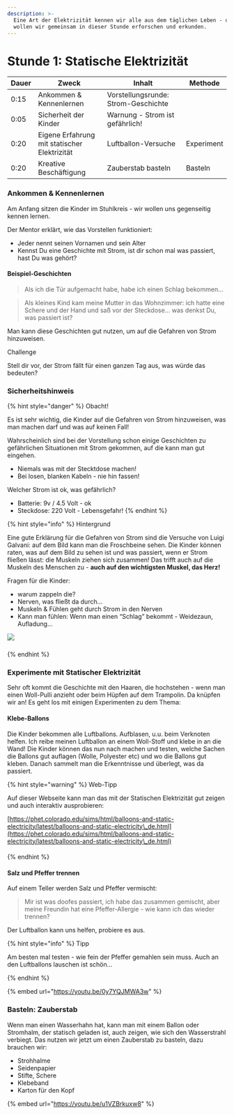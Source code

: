 ```yaml
---
description: >-
  Eine Art der Elektrizität kennen wir alle aus dem täglichen Leben - diese
  wollen wir gemeinsam in dieser Stunde erforschen und erkunden.
---
```


# Stunde 1: Statische Elektrizität

| Dauer | Zweck                                        | Inhalt                              | Methode    |
| ----- | -------------------------------------------- | ----------------------------------- | ---------- |
| 0:15  | Ankommen & Kennenlernen                      | Vorstellungsrunde: Strom-Geschichte |            |
| 0:05  | Sicherheit der Kinder                        | Warnung - Strom ist gefährlich!     |            |
| 0:20  | Eigene Erfahrung mit statischer Elektrizität | Luftballon-Versuche                 | Experiment |
| 0:20  | Kreative Beschäftigung                       | Zauberstab basteln                  | Basteln    |

### Ankommen & Kennenlernen <a href="#ankommen--kennenlernen" id="ankommen--kennenlernen"></a>

Am Anfang sitzen die Kinder im Stuhlkreis - wir wollen uns gegenseitig kennen lernen.

Der Mentor erklärt, wie das Vorstellen funktioniert:

* Jeder nennt seinen Vornamen und sein Alter
* Kennst Du eine Geschichte mit Strom, ist dir schon mal was passiert, hast Du was gehört?

#### Beispiel-Geschichten <a href="#beispiel-geschichten" id="beispiel-geschichten"></a>

> Als ich die Tür aufgemacht habe, habe ich einen Schlag bekommen…

> Als kleines Kind kam meine Mutter in das Wohnzimmer: ich hatte eine Schere und der Hand und saß vor der Steckdose… was denkst Du, was passiert ist?

Man kann diese Geschichten gut nutzen, um auf die Gefahren von Strom hinzuweisen.

Challenge

Stell dir vor, der Strom fällt für einen ganzen Tag aus, was würde das bedeuten?

### Sicherheitshinweis <a href="#sicherheitshinweis" id="sicherheitshinweis"></a>

{% hint style="danger" %}
Obacht!

Es ist sehr wichtig, die Kinder auf die Gefahren von Strom hinzuweisen, was man machen darf und was auf keinen Fall!

Wahrscheinlich sind bei der Vorstellung schon einige Geschichten zu gefährlichen Situationen mit Strom gekommen, auf die kann man gut eingehen.

* Niemals was mit der Stecktdose machen!
* Bei losen, blanken Kabeln - nie hin fassen!

Welcher Strom ist ok, was gefährlich?

* Batterie: 9v / 4.5 Volt - ok
* Steckdose: 220 Volt - Lebensgefahr!
{% endhint %}

{% hint style="info" %}
Hintergrund

Eine gute Erklärung für die Gefahren von Strom sind die Versuche von Luigi Galvani: auf dem Bild kann man die Froschbeine sehen. Die Kinder können raten, was auf dem Bild zu sehen ist und was passiert, wenn er Strom fließen lässt: die Muskeln ziehen sich zusammen! Das trifft auch auf die Muskeln des Menschen zu - **auch auf den wichtigsten Muskel, das Herz!**

Fragen für die Kinder:

* warum zappeln die?
* Nerven, was fließt da durch…
* Muskeln & Fühlen geht durch Strom in den Nerven
* Kann man fühlen: Wenn man einen “Schlag” bekommt - Weidezaun, Aufladung…

[![](https://upload.wikimedia.org/wikipedia/commons/5/51/Luigi\_Galvani%2C\_oil-painting.jpg?width=30vw)](https://upload.wikimedia.org/wikipedia/commons/5/51/Luigi\_Galvani%2C\_oil-painting.jpg?width=30vw)

### &#x20;<a href="#experimente-mit-statischer-elektrizitat" id="experimente-mit-statischer-elektrizitat"></a>
{% endhint %}



### Experimente mit Statischer Elektrizität <a href="#experimente-mit-statischer-elektrizitat" id="experimente-mit-statischer-elektrizitat"></a>

Sehr oft kommt die Geschichte mit den Haaren, die hochstehen - wenn man einen Woll-Pulli anzieht oder beim Hüpfen auf dem Trampolin. Da knüpfen wir an! Es geht los mit einigen Experimenten zu dem Thema:

#### Klebe-Ballons <a href="#klebe-ballons" id="klebe-ballons"></a>

Die Kinder bekommen alle Luftballons. Aufblasen, u.u. beim Verknoten helfen. Ich reibe meinen Luftballon an einem Woll-Stoff und klebe in an die Wand! Die Kinder können das nun nach machen und testen, welche Sachen die Ballons gut auflagen (Wolle, Polyester etc) und wo die Ballons gut kleben. Danach sammelt man die Erkenntnisse und überlegt, was da passiert.

{% hint style="warning" %}
Web-Tipp

Auf dieser Webseite kann man das mit der Statischen Elektrizität gut zeigen und auch interaktiv ausprobieren:

[https://phet.colorado.edu/sims/html/balloons-and-static-electricity/latest/balloons-and-static-electricity\_de.html](https://phet.colorado.edu/sims/html/balloons-and-static-electricity/latest/balloons-and-static-electricity\_de.html)

#### &#x20;<a href="#salz-und-pfeffer-trennen" id="salz-und-pfeffer-trennen"></a>
{% endhint %}



#### Salz und Pfeffer trennen <a href="#salz-und-pfeffer-trennen" id="salz-und-pfeffer-trennen"></a>

Auf einem Teller werden Salz und Pfeffer vermischt:

> Mir ist was doofes passiert, ich habe das zusammen gemischt, aber meine Freundin hat eine Pfeffer-Allergie - wie kann ich das wieder trennen?

Der Luftballon kann uns helfen, probiere es aus.

{% hint style="info" %}
Tipp

Am besten mal testen - wie fein der Pfeffer gemahlen sein muss. Auch an den Luftballons lauschen ist schön…


{% endhint %}

{% embed url="https://youtu.be/0y7YQJMWA3w" %}

### Basteln: Zauberstab <a href="#basteln-zauberstab" id="basteln-zauberstab"></a>

Wenn man einen Wasserhahn hat, kann man mit einem Ballon oder Stromhalm, der statisch geladen ist, auch zeigen, wie sich den Wasserstrahl verbiegt. Das nutzen wir jetzt um einen Zauberstab zu basteln, dazu brauchen wir:

* Strohhalme
* Seidenpapier
* Stifte, Schere
* Klebeband
* Karton für den Kopf

{% embed url="https://youtu.be/u1VZBrkuxw8" %}
